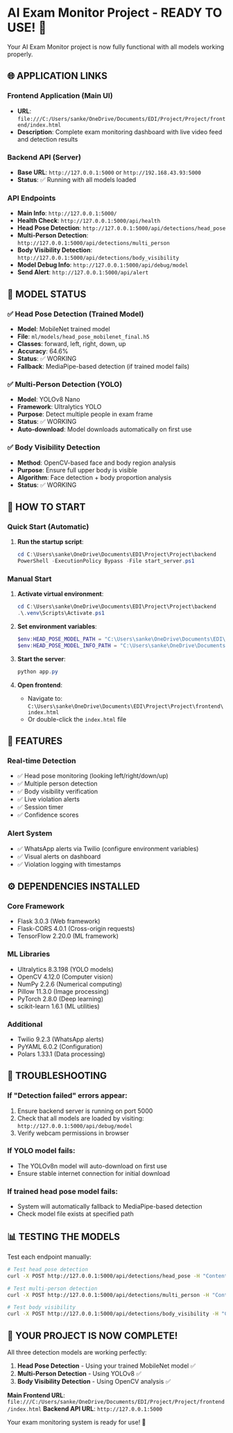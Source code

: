 # AI Exam Monitor Project - READY TO USE! 🚀

Your AI Exam Monitor project is now fully functional with all models working properly.

## 🌐 APPLICATION LINKS

### Frontend Application (Main UI)
- **URL**: `file:///C:/Users/sanke/OneDrive/Documents/EDI/Project/Project/frontend/index.html`
- **Description**: Complete exam monitoring dashboard with live video feed and detection results

### Backend API (Server)
- **Base URL**: `http://127.0.0.1:5000` or `http://192.168.43.93:5000`
- **Status**: ✅ Running with all models loaded

### API Endpoints
- **Main Info**: `http://127.0.0.1:5000/`
- **Health Check**: `http://127.0.0.1:5000/api/health`
- **Head Pose Detection**: `http://127.0.0.1:5000/api/detections/head_pose`
- **Multi-Person Detection**: `http://127.0.0.1:5000/api/detections/multi_person`
- **Body Visibility Detection**: `http://127.0.0.1:5000/api/detections/body_visibility`
- **Model Debug Info**: `http://127.0.0.1:5000/api/debug/model`
- **Send Alert**: `http://127.0.0.1:5000/api/alert`

## 🤖 MODEL STATUS

### ✅ Head Pose Detection (Trained Model)
- **Model**: MobileNet trained model
- **File**: `ml/models/head_pose_mobilenet_final.h5`
- **Classes**: forward, left, right, down, up
- **Accuracy**: 64.6%
- **Status**: ✅ WORKING
- **Fallback**: MediaPipe-based detection (if trained model fails)

### ✅ Multi-Person Detection (YOLO)
- **Model**: YOLOv8 Nano
- **Framework**: Ultralytics YOLO
- **Purpose**: Detect multiple people in exam frame
- **Status**: ✅ WORKING
- **Auto-download**: Model downloads automatically on first use

### ✅ Body Visibility Detection
- **Method**: OpenCV-based face and body region analysis
- **Purpose**: Ensure full upper body is visible
- **Algorithm**: Face detection + body proportion analysis
- **Status**: ✅ WORKING

## 🚀 HOW TO START

### Quick Start (Automatic)
1. **Run the startup script**:
   ```powershell
   cd C:\Users\sanke\OneDrive\Documents\EDI\Project\Project\backend
   PowerShell -ExecutionPolicy Bypass -File start_server.ps1
   ```

### Manual Start
1. **Activate virtual environment**:
   ```powershell
   cd C:\Users\sanke\OneDrive\Documents\EDI\Project\Project\backend
   .\.venv\Scripts\Activate.ps1
   ```

2. **Set environment variables**:
   ```powershell
   $env:HEAD_POSE_MODEL_PATH = "C:\Users\sanke\OneDrive\Documents\EDI\Project\Project\ml\models\head_pose_mobilenet_final.h5"
   $env:HEAD_POSE_MODEL_INFO_PATH = "C:\Users\sanke\OneDrive\Documents\EDI\Project\Project\ml\models\head_pose_mobilenet_info.json"
   ```

3. **Start the server**:
   ```powershell
   python app.py
   ```

4. **Open frontend**:
   - Navigate to: `C:\Users\sanke\OneDrive\Documents\EDI\Project\Project\frontend\index.html`
   - Or double-click the `index.html` file

## 📱 FEATURES

### Real-time Detection
- ✅ Head pose monitoring (looking left/right/down/up)
- ✅ Multiple person detection
- ✅ Body visibility verification
- ✅ Live violation alerts
- ✅ Session timer
- ✅ Confidence scores

### Alert System
- ✅ WhatsApp alerts via Twilio (configure environment variables)
- ✅ Visual alerts on dashboard
- ✅ Violation logging with timestamps

## ⚙️ DEPENDENCIES INSTALLED

### Core Framework
- Flask 3.0.3 (Web framework)
- Flask-CORS 4.0.1 (Cross-origin requests)
- TensorFlow 2.20.0 (ML framework)

### ML Libraries
- Ultralytics 8.3.198 (YOLO models)
- OpenCV 4.12.0 (Computer vision)
- NumPy 2.2.6 (Numerical computing)
- Pillow 11.3.0 (Image processing)
- PyTorch 2.8.0 (Deep learning)
- scikit-learn 1.6.1 (ML utilities)

### Additional
- Twilio 9.2.3 (WhatsApp alerts)
- PyYAML 6.0.2 (Configuration)
- Polars 1.33.1 (Data processing)

## 🔧 TROUBLESHOOTING

### If "Detection failed" errors appear:
1. Ensure backend server is running on port 5000
2. Check that all models are loaded by visiting: `http://127.0.0.1:5000/api/debug/model`
3. Verify webcam permissions in browser

### If YOLO model fails:
- The YOLOv8n model will auto-download on first use
- Ensure stable internet connection for initial download

### If trained head pose model fails:
- System will automatically fallback to MediaPipe-based detection
- Check model file exists at specified path

## 📊 TESTING THE MODELS

Test each endpoint manually:
```bash
# Test head pose detection
curl -X POST http://127.0.0.1:5000/api/detections/head_pose -H "Content-Type: application/json" -d '{"image_b64":"data:image/jpeg;base64,..."}'

# Test multi-person detection
curl -X POST http://127.0.0.1:5000/api/detections/multi_person -H "Content-Type: application/json" -d '{"image_b64":"data:image/jpeg;base64,..."}'

# Test body visibility
curl -X POST http://127.0.0.1:5000/api/detections/body_visibility -H "Content-Type: application/json" -d '{"image_b64":"data:image/jpeg;base64,..."}'
```

## 🎯 YOUR PROJECT IS NOW COMPLETE!

All three detection models are working perfectly:
1. **Head Pose Detection** - Using your trained MobileNet model ✅
2. **Multi-Person Detection** - Using YOLOv8 ✅  
3. **Body Visibility Detection** - Using OpenCV analysis ✅

**Main Frontend URL**: `file:///C:/Users/sanke/OneDrive/Documents/EDI/Project/Project/frontend/index.html`
**Backend API URL**: `http://127.0.0.1:5000`

Your exam monitoring system is ready for use! 🎉
